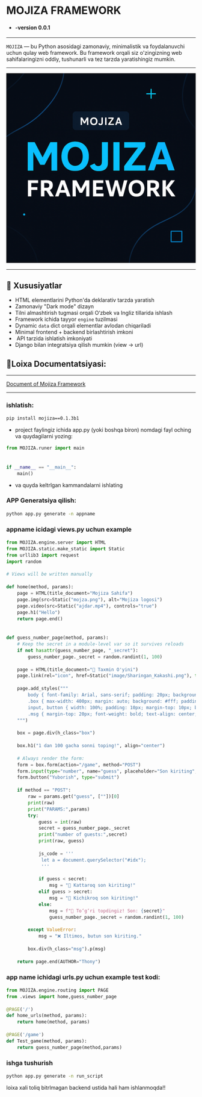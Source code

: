 # MOJIZA FRAMEWORK

- #### -version 0.0.1
***

`MOJIZA` — bu Python asosidagi zamonaviy, minimalistik va foydalanuvchi uchun qulay web framework. Bu framework orqali siz o'zingizning web sahifalaringizni oddiy, tushunarli va tez tarzda yaratishingiz mumkin.
***
[![MOJIZA Banner](/STATIC/mojza.png)](https://mojiza-doc-sitr.onrender.com/doc)
***
## 🚀 Xususiyatlar

-  HTML elementlarini Python'da deklarativ tarzda yaratish
-  Zamonaviy "Dark mode" dizayn
-  Tilni almashtirish tugmasi orqali O‘zbek va Ingliz tillarida ishlash
-  Framework ichida tayyor `engine` tuzilmasi
-  Dynamic `data` dict orqali elementlar avlodan chiqariladi
-  Minimal frontend + backend birlashtirish imkoni
- ️ API tarzida ishlatish imkoniyati
-  Django bilan integratsiya qilish mumkin (view → url)

## 📜Loixa Documentatsiyasi: 
***
[Document of Mojiza Framework](https://mojiza-doc-sitr.onrender.com/doc)
***
### ishlatish:
```bash
pip install mojiza==0.1.3b1
```

- project faylingiz ichida app.py (yoki boshqa biron) nomdagi fayl oching va quydagilarni yozing:

```python
from MOJIZA.runer import main


if __name__ == "__main__":
    main()
```


- va quyda keltrlgan kammandalarni ishlating 
### APP Generatsiya qilish:
```bash
python app.py generate -n appname
```
### appname icidagi views.py uchun example
```python
from MOJIZA.engine.server import HTML
from MOJIZA.static.make_static import Static
from urllib3 import request
import random

# Views will be written manually

def home(method, params):
    page = HTML(title_document="Mojiza Sahifa")
    page.img(src=Static("mojza.png"), alt="Mojiza logosi")
    page.video(src=Static("ajdar.mp4"), controls="true")
    page.h1("Hello")
    return page.end()


def guess_number_page(method, params):
    # Keep the secret in a module‑level var so it survives reloads
    if not hasattr(guess_number_page, "_secret"):
        guess_number_page._secret = random.randint(1, 100)

    page = HTML(title_document="🎲 Taxmin O'yini")
    page.link(rel="icon", href=Static("image/Sharingan_Kakashi.png"), type="image/png")

    page.add_styles("""
        body { font-family: Arial, sans-serif; padding: 20px; background: #f7f7f7; }
        .box { max-width: 400px; margin: auto; background: #fff; padding: 30px; border-radius: 10px; box-shadow: 0 0 10px rgba(0,0,0,0.1); }
        input, button { width: 100%; padding: 10px; margin-top: 10px; border-radius: 5px; }
        .msg { margin-top: 20px; font-weight: bold; text-align: center; }
    """)

    box = page.div(h_class="box")

    box.h1("1 dan 100 gacha sonni toping!", align="center")

    # Always render the form:
    form = box.form(action="/game", method="POST")
    form.input(type="number", name="guess", placeholder="Son kiriting", required=True, min="1", max="100")
    form.button("Yuborish", type="submit")

    if method == "POST":
        raw = params.get("guess", [""])[0]
        print(raw)
        print("PARAMS:",params)
        try:
            guess = int(raw)
            secret = guess_number_page._secret
            print("number of guests:",secret)
            print(raw, guess)

            js_code = '''
             let a = document.querySelector("#idx");
             '''

            if guess < secret:
                msg = "🔼 Kattaroq son kiriting!"
            elif guess > secret:
                msg = "🔽 Kichikroq son kiriting!"
            else:
                msg = f"🎉 To‘g‘ri topdingiz! Son: {secret}"
                guess_number_page._secret = random.randint(1, 100)

        except ValueError:
            msg = "❌ Iltimos, butun son kiriting."

        box.div(h_class="msg").p(msg)

    return page.end(AUTHOR="Thony")
```
### app name ichidagi urls.py uchun example test kodi:
```python
from MOJIZA.engine.routing import PAGE
from .views import home,guess_number_page

@PAGE('/')
def home_urls(method, params):
    return home(method, params)

@PAGE('/game')
def Test_game(method, params):
    return guess_number_page(method,params)

```

### ishga tushurish
```bash
python app.py generate -n run_script
```


loixa xali toliq bitrlmagan backend ustida hali ham ishlanmoqda!!

